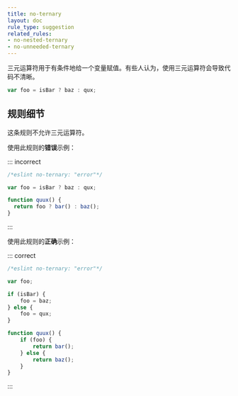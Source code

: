 ```yaml
---
title: no-ternary
layout: doc
rule_type: suggestion
related_rules:
- no-nested-ternary
- no-unneeded-ternary
---
```


三元运算符用于有条件地给一个变量赋值。有些人认为，使用三元运算符会导致代码不清晰。

```js
var foo = isBar ? baz : qux;
```

## 规则细节

这条规则不允许三元运算符。

使用此规则的**错误**示例：

::: incorrect

```js
/*eslint no-ternary: "error"*/

var foo = isBar ? baz : qux;

function quux() {
  return foo ? bar() : baz();
}
```

:::

使用此规则的**正确**示例：

::: correct

```js
/*eslint no-ternary: "error"*/

var foo;

if (isBar) {
    foo = baz;
} else {
    foo = qux;
}

function quux() {
    if (foo) {
        return bar();
    } else {
        return baz();
    }
}
```

:::
